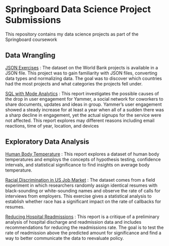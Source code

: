 # Springboard Data Science Project Submissions

This repository contains my data science projects as part of the Springboard coursework

## Data Wrangling

[JSON Exercises](https://github.com/SilasNeptune/springboard-submissions/blob/master/json-project.ipynb) : The dataset on the World Bank projects is available in a JSON file. This project was to gain familiarity with JSON files, converting data types and normalizing data. The goal was to discover which countries had the most projects and what categories the projects fell under.

[SQL with Mode Analytics](https://modeanalytics.com/silasnlee/reports/845747e0a884/runs/6bbe454807ce) : This report investigates the possible causes of the drop in user engagement for Yammer, a social network for coworkers to share documents, updates and ideas in group. Yammer’s user engagement showed a steady increase for at least a year when all of a sudden there was a sharp decline in engagement, yet the actual signups for the service were not affected. This report explores may different reasons including email reactions, time of year, location, and devices


## Exploratory Data Analysis

[Human Body Temperature](https://github.com/SilasNeptune/springboard-submissions/blob/master/Body_temp_inferential_statistics/inferential_statistics_body_temp.ipynb) : This report explores a dataset of human body temperatures and employs the concepts of hypothesis testing, confidence intervals, and statistical significance to find insights on average body temperature.


[Racial Discrimination in US Job Market](https://github.com/SilasNeptune/springboard-submissions/blob/master/Racial_Discrimination_EDA/inferential_statistics_racial_discrimination.ipynb) : The dataset comes from a field experiment in which researchers randomly assign identical resumes with black-sounding or white-sounding names and observe the rate of calls for interviews from employers. This exercise gives a statistical analysis to establish whether race has a significant impact on the rate of callbacks for resumes.

[Reducing Hospital Readmissions](https://github.com/SilasNeptune/springboard-submissions/blob/master/Hospital_Readmissions_EDA/sliderule_dsi_inferential_statistics_exercise_3.ipynb) : This report is a critique of a preliminary analysis of hospital discharge and readmission data and includes recommendations for reducing the readmissions rate. The goal is to test the rate of readmission above the predicted amount for significance and find a way to better communicate the data to reevaluate policy.
